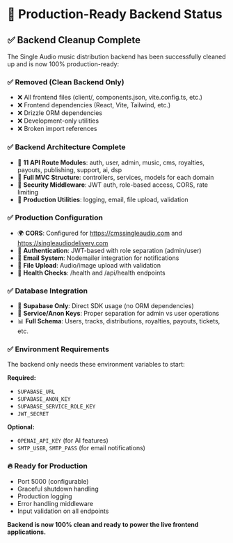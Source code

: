 # 🚀 Production-Ready Backend Status

## ✅ Backend Cleanup Complete

The Single Audio music distribution backend has been successfully cleaned up and is now 100% production-ready:

### ✅ Removed (Clean Backend Only)
- ❌ All frontend files (client/, components.json, vite.config.ts, etc.)
- ❌ Frontend dependencies (React, Vite, Tailwind, etc.)
- ❌ Drizzle ORM dependencies
- ❌ Development-only utilities
- ❌ Broken import references

### ✅ Backend Architecture Complete
- 🔧 **11 API Route Modules**: auth, user, admin, music, cms, royalties, payouts, publishing, support, ai, dsp
- 🔧 **Full MVC Structure**: controllers, services, models for each domain
- 🔧 **Security Middleware**: JWT auth, role-based access, CORS, rate limiting
- 🔧 **Production Utilities**: logging, email, file upload, validation

### ✅ Production Configuration
- 🌍 **CORS**: Configured for https://cmssingleaudio.com and https://singleaudiodelivery.com
- 🔐 **Authentication**: JWT-based with role separation (admin/user)
- 📧 **Email System**: Nodemailer integration for notifications
- 📁 **File Upload**: Audio/image upload with validation
- 🏥 **Health Checks**: /health and /api/health endpoints

### ✅ Database Integration
- 💾 **Supabase Only**: Direct SDK usage (no ORM dependencies)
- 🔧 **Service/Anon Keys**: Proper separation for admin vs user operations
- 📊 **Full Schema**: Users, tracks, distributions, royalties, payouts, tickets, etc.

### ✅ Environment Requirements
The backend only needs these environment variables to start:

**Required:**
- `SUPABASE_URL`
- `SUPABASE_ANON_KEY` 
- `SUPABASE_SERVICE_ROLE_KEY`
- `JWT_SECRET`

**Optional:**
- `OPENAI_API_KEY` (for AI features)
- `SMTP_USER`, `SMTP_PASS` (for email notifications)

### 🔥 Ready for Production
- Port 5000 (configurable)
- Graceful shutdown handling
- Production logging
- Error handling middleware
- Input validation on all endpoints

**Backend is now 100% clean and ready to power the live frontend applications.**